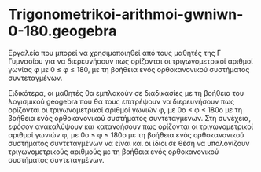 # Trigonometrikoi-arithmoi-gwniwn-0-180.geogebra
Εργαλείο που μπορεί να χρησιμοποιηθεί από τους μαθητές της Γ Γυμνασίου για να διερευνήσουν πως ορίζονται οι τριγωνομετρικοί αριθμοί γωνίας φ με 0 ≤ φ ≤ 180, με τη βοήθεια ενός ορθοκανονικού συστήματος συντεταγμένων.

Ειδικότερα, οι μαθητές θα εμπλακούν σε διαδικασίες με τη βοήθεια του λογισμικού geogebra που θα τους επιτρέψουν να διερευνήσουν πως ορίζονται οι τριγωνομετρικοί αριθμοί γωνιών φ, με 0ο ≤ φ ≤ 180ο με τη βοήθεια ενός ορθοκανονικού συστήματος συντεταγμένων. Στη συνέχεια, εφόσον ανακαλύψουν και κατανοήσουν πως ορίζονται οι τριγωνομετρικοί αριθμοί γωνιών φ, με 0ο ≤ φ ≤ 180ο με τη βοήθεια ενός ορθοκανονικού συστήματος συντεταγμένων να είναι και οι ίδιοι σε θέση να υπολογίζουν τριγωνομετρικούς αριθμούς με τη βοήθεια ενός ορθοκανονικού συστήματος συντεταγμένων.
